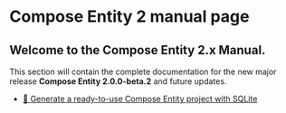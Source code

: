 # Compose Entity 2 manual page

## Welcome to the **Compose Entity 2.x Manual**.

This section will contain the complete documentation for the new major release **Compose Entity 2.0.0-beta.2** and future updates.

- [🚀 Generate a ready-to-use Compose Entity project with SQLite](ce2_new_project.md)

